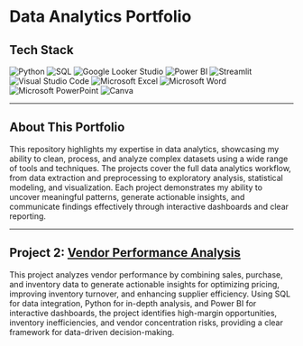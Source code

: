 # Data Analytics Portfolio

## Tech Stack

![Python](https://img.shields.io/badge/Python-3776AB?style=for-the-badge&logo=python&logoColor=white)
![SQL](https://img.shields.io/badge/SQL-336791?style=for-the-badge&logo=postgresql&logoColor=white)
![Google Looker Studio](https://img.shields.io/badge/Looker%20Studio-4285F4?style=for-the-badge&logo=google&logoColor=white)
![Power BI](https://img.shields.io/badge/Power%20BI-F2C811?style=for-the-badge&logo=power-bi&logoColor=black)
![Streamlit](https://img.shields.io/badge/Streamlit-FF4B4B?style=for-the-badge&logo=streamlit&logoColor=white)
![Visual Studio Code](https://img.shields.io/badge/VS%20Code-0078D7?style=for-the-badge&logo=visual-studio-code&logoColor=white)
![Microsoft Excel](https://img.shields.io/badge/Microsoft%20Excel-217346?style=for-the-badge&logo=microsoft-excel&logoColor=white)
![Microsoft Word](https://img.shields.io/badge/Microsoft%20Word-2B579A?style=for-the-badge&logo=microsoft-word&logoColor=white)
![Microsoft PowerPoint](https://img.shields.io/badge/Microsoft%20PowerPoint-B7472A?style=for-the-badge&logo=microsoft-powerpoint&logoColor=white)
![Canva](https://img.shields.io/badge/Canva-00C4CC?style=for-the-badge&logo=canva&logoColor=white)

---

## About This Portfolio

This repository highlights my expertise in data analytics, showcasing my ability to clean, process, and analyze complex datasets using a wide range of tools and techniques. The projects cover the full data analytics workflow, from data extraction and preprocessing to exploratory analysis, statistical modeling, and visualization. Each project demonstrates my ability to uncover meaningful patterns, generate actionable insights, and communicate findings effectively through interactive dashboards and clear reporting.

---

## Project 2: [Vendor Performance Analysis](https://github.com/debbyrofikomalik/vendor-performance-analysis)

This project analyzes vendor performance by combining sales, purchase, and inventory data to generate actionable insights for optimizing pricing, improving inventory turnover, and enhancing supplier efficiency. Using SQL for data integration, Python for in-depth analysis, and Power BI for interactive dashboards, the project identifies high-margin opportunities, inventory inefficiencies, and vendor concentration risks, providing a clear framework for data-driven decision-making.
